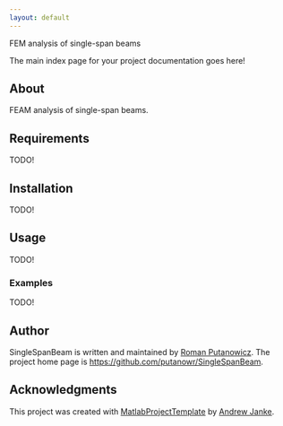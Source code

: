 ```yaml
---
layout: default
---
```


FEM analysis of single-span beams

The main index page for your project documentation goes here!

## About

FEAM analysis of single-span beams.

## Requirements

TODO!

## Installation

TODO!

## Usage

TODO!

### Examples

TODO!

## Author

SingleSpanBeam is written and maintained by [Roman Putanowicz](https://github.com/putanowr). The project home page is <https://github.com/putanowr/SingleSpanBeam>.

## Acknowledgments

This project was created with [MatlabProjectTemplate](https://github.com/apjanke/MatlabProjectTemplate) by [Andrew Janke](https://apjanke.net).
